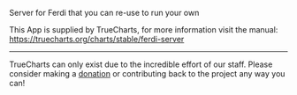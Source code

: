 Server for Ferdi that you can re-use to run your own

This App is supplied by TrueCharts, for more information visit the manual: https://truecharts.org/charts/stable/ferdi-server

---

TrueCharts can only exist due to the incredible effort of our staff.
Please consider making a [donation](https://truecharts.org/docs/about/sponsor) or contributing back to the project any way you can!
